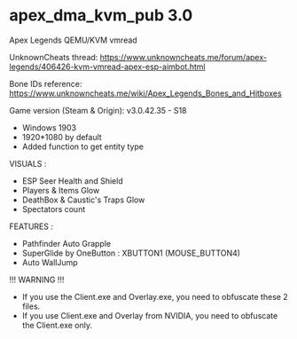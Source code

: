 # apex_dma_kvm_pub 3.0
 Apex Legends QEMU/KVM vmread

UnknownCheats thread: https://www.unknowncheats.me/forum/apex-legends/406426-kvm-vmread-apex-esp-aimbot.html

Bone IDs reference: https://www.unknowncheats.me/wiki/Apex_Legends_Bones_and_Hitboxes

Game version (Steam & Origin): v3.0.42.35 - S18

- Windows 1903
- 1920*1080 by default
- Added function to get entity type

VISUALS :
- ESP Seer Health and Shield
- Players & Items Glow
- DeathBox & Caustic's Traps Glow
- Spectators count

FEATURES :
- Pathfinder Auto Grapple
- SuperGlide by OneButton : XBUTTON1 (MOUSE_BUTTON4)
- Auto WallJump

!!! WARNING !!!
- If you use the Client.exe and Overlay.exe, you need to obfuscate these 2 files.
- If you use Client.exe and Overlay from NVIDIA, you need to obfuscate the Client.exe only.

